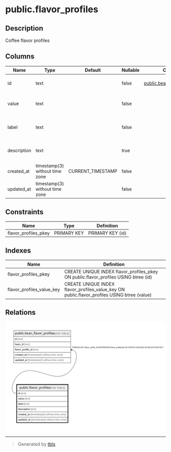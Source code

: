 # public.flavor_profiles

## Description

Coffee flavor profiles

## Columns

| Name        | Type                           | Default           | Nullable | Children                                                      | Parents | Comment                           |
| ----------- | ------------------------------ | ----------------- | -------- | ------------------------------------------------------------- | ------- | --------------------------------- |
| id          | text                           |                   | false    | [public.bean_flavor_profiles](public.bean_flavor_profiles.md) |         | Coffee flavor profile ID          |
| value       | text                           |                   | false    |                                                               |         | Coffee flavor profile value       |
| label       | text                           |                   | false    |                                                               |         | Coffee flavor profile label       |
| description | text                           |                   | true     |                                                               |         | Coffee flavor profile description |
| created_at  | timestamp(3) without time zone | CURRENT_TIMESTAMP | false    |                                                               |         |                                   |
| updated_at  | timestamp(3) without time zone |                   | false    |                                                               |         |                                   |

## Constraints

| Name                 | Type        | Definition       |
| -------------------- | ----------- | ---------------- |
| flavor_profiles_pkey | PRIMARY KEY | PRIMARY KEY (id) |

## Indexes

| Name                      | Definition                                                                                  |
| ------------------------- | ------------------------------------------------------------------------------------------- |
| flavor_profiles_pkey      | CREATE UNIQUE INDEX flavor_profiles_pkey ON public.flavor_profiles USING btree (id)         |
| flavor_profiles_value_key | CREATE UNIQUE INDEX flavor_profiles_value_key ON public.flavor_profiles USING btree (value) |

## Relations

![er](public.flavor_profiles.svg)

---

> Generated by [tbls](https://github.com/k1LoW/tbls)
